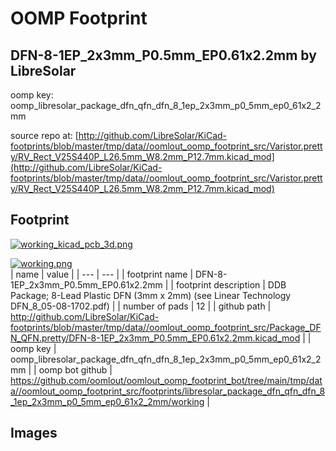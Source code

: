 # OOMP Footprint  
## DFN-8-1EP_2x3mm_P0.5mm_EP0.61x2.2mm  by LibreSolar  
  
oomp key: oomp_libresolar_package_dfn_qfn_dfn_8_1ep_2x3mm_p0_5mm_ep0_61x2_2mm  
  
source repo at: [http://github.com/LibreSolar/KiCad-footprints/blob/master/tmp/data//oomlout_oomp_footprint_src/Varistor.pretty/RV_Rect_V25S440P_L26.5mm_W8.2mm_P12.7mm.kicad_mod](http://github.com/LibreSolar/KiCad-footprints/blob/master/tmp/data//oomlout_oomp_footprint_src/Varistor.pretty/RV_Rect_V25S440P_L26.5mm_W8.2mm_P12.7mm.kicad_mod)  
## Footprint  
  
[![working_kicad_pcb_3d.png](working_kicad_pcb_3d_600.png)](working_kicad_pcb_3d.png)  
  
[![working.png](working_600.png)](working.png)  
| name | value | 
| --- | --- | 
| footprint name | DFN-8-1EP_2x3mm_P0.5mm_EP0.61x2.2mm | 
| footprint description | DDB Package; 8-Lead Plastic DFN (3mm x 2mm) (see Linear Technology DFN_8_05-08-1702.pdf) | 
| number of pads | 12 | 
| github path | http://github.com/LibreSolar/KiCad-footprints/blob/master/tmp/data//oomlout_oomp_footprint_src/Package_DFN_QFN.pretty/DFN-8-1EP_2x3mm_P0.5mm_EP0.61x2.2mm.kicad_mod | 
| oomp key | oomp_libresolar_package_dfn_qfn_dfn_8_1ep_2x3mm_p0_5mm_ep0_61x2_2mm | 
| oomp bot github | https://github.com/oomlout/oomlout_oomp_footprint_bot/tree/main/tmp/data//oomlout_oomp_footprint_src/footprints/libresolar_package_dfn_qfn_dfn_8_1ep_2x3mm_p0_5mm_ep0_61x2_2mm/working | 
## Images  
